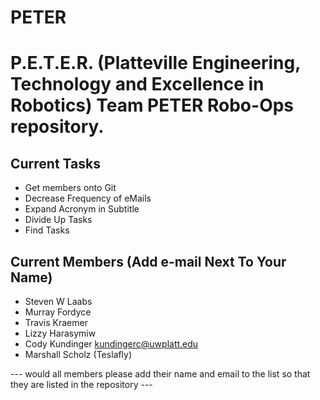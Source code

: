 # PETER
P.E.T.E.R. (Platteville Engineering, Technology and Excellence in Robotics)
Team PETER Robo-Ops repository.
===============================

Current Tasks
-------------
* Get members onto Git
* Decrease Frequency of eMails
* Expand Acronym in Subtitle
* Divide Up Tasks
* Find Tasks

Current Members (Add e-mail Next To Your Name)
----------------------------------------------
* Steven W Laabs
* Murray Fordyce
* Travis Kraemer
* Lizzy Harasymiw
* Cody Kundinger			kundingerc@uwplatt.edu
* Marshall Scholz (Teslafly)

--- would all members please add their name and email to the list so that they are listed in the repository ---
